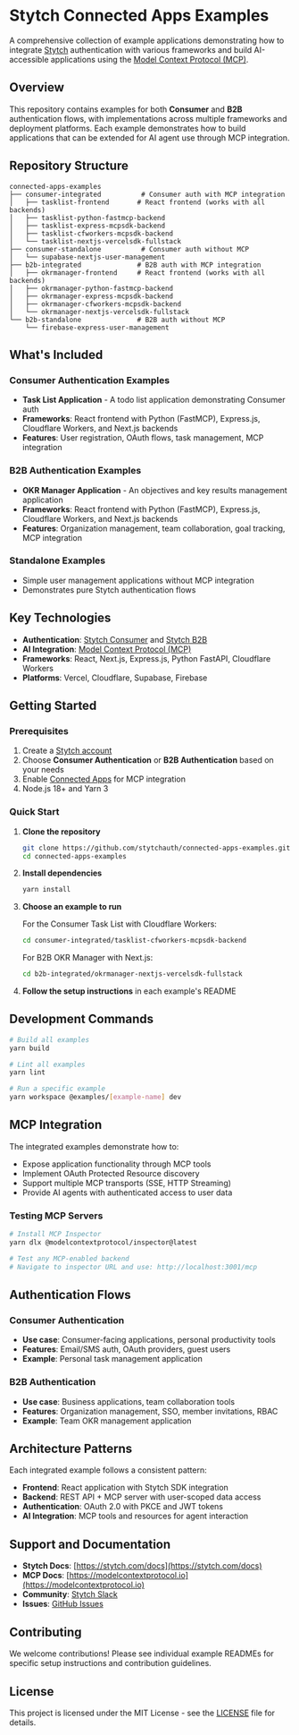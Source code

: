 # Stytch Connected Apps Examples

A comprehensive collection of example applications demonstrating how to integrate [Stytch](https://stytch.com/) authentication with various frameworks and build AI-accessible applications using the [Model Context Protocol (MCP)](https://modelcontextprotocol.io/).

## Overview

This repository contains examples for both **Consumer** and **B2B** authentication flows, with implementations across multiple frameworks and deployment platforms. Each example demonstrates how to build applications that can be extended for AI agent use through MCP integration.

## Repository Structure

```
connected-apps-examples
├── consumer-integrated          # Consumer auth with MCP integration
│   ├── tasklist-frontend       # React frontend (works with all backends)
│   ├── tasklist-python-fastmcp-backend
│   ├── tasklist-express-mcpsdk-backend  
│   ├── tasklist-cfworkers-mcpsdk-backend
│   └── tasklist-nextjs-vercelsdk-fullstack
├── consumer-standalone          # Consumer auth without MCP
│   └── supabase-nextjs-user-management
├── b2b-integrated              # B2B auth with MCP integration  
│   ├── okrmanager-frontend     # React frontend (works with all backends)
│   ├── okrmanager-python-fastmcp-backend
│   ├── okrmanager-express-mcpsdk-backend
│   ├── okrmanager-cfworkers-mcpsdk-backend
│   └── okrmanager-nextjs-vercelsdk-fullstack
└── b2b-standalone              # B2B auth without MCP
    └── firebase-express-user-management
```

## What's Included

### Consumer Authentication Examples
- **Task List Application** - A todo list application demonstrating Consumer auth
- **Frameworks**: React frontend with Python (FastMCP), Express.js, Cloudflare Workers, and Next.js backends
- **Features**: User registration, OAuth flows, task management, MCP integration

### B2B Authentication Examples  
- **OKR Manager Application** - An objectives and key results management application
- **Frameworks**: React frontend with Python (FastMCP), Express.js, Cloudflare Workers, and Next.js backends
- **Features**: Organization management, team collaboration, goal tracking, MCP integration

### Standalone Examples
- Simple user management applications without MCP integration
- Demonstrates pure Stytch authentication flows

## Key Technologies

- **Authentication**: [Stytch Consumer](https://stytch.com/b2c) and [Stytch B2B](https://stytch.com/b2b)
- **AI Integration**: [Model Context Protocol (MCP)](https://modelcontextprotocol.io/)
- **Frameworks**: React, Next.js, Express.js, Python FastAPI, Cloudflare Workers
- **Platforms**: Vercel, Cloudflare, Supabase, Firebase

## Getting Started

### Prerequisites

1. Create a [Stytch account](https://stytch.com/)
2. Choose **Consumer Authentication** or **B2B Authentication** based on your needs
3. Enable [Connected Apps](https://stytch.com/dashboard/connected-apps) for MCP integration
4. Node.js 18+ and Yarn 3

### Quick Start

1. **Clone the repository**
   ```bash
   git clone https://github.com/stytchauth/connected-apps-examples.git
   cd connected-apps-examples
   ```

2. **Install dependencies**
   ```bash
   yarn install
   ```

3. **Choose an example to run**
   
   For the Consumer Task List with Cloudflare Workers:
   ```bash
   cd consumer-integrated/tasklist-cfworkers-mcpsdk-backend
   ```
   
   For B2B OKR Manager with Next.js:
   ```bash
   cd b2b-integrated/okrmanager-nextjs-vercelsdk-fullstack  
   ```

4. **Follow the setup instructions** in each example's README

## Development Commands

```bash
# Build all examples
yarn build

# Lint all examples
yarn lint

# Run a specific example
yarn workspace @examples/[example-name] dev
```

## MCP Integration

The integrated examples demonstrate how to:
- Expose application functionality through MCP tools
- Implement OAuth Protected Resource discovery
- Support multiple MCP transports (SSE, HTTP Streaming)
- Provide AI agents with authenticated access to user data

### Testing MCP Servers

```bash
# Install MCP Inspector
yarn dlx @modelcontextprotocol/inspector@latest

# Test any MCP-enabled backend
# Navigate to inspector URL and use: http://localhost:3001/mcp
```

## Authentication Flows

### Consumer Authentication
- **Use case**: Consumer-facing applications, personal productivity tools
- **Features**: Email/SMS auth, OAuth providers, guest users
- **Example**: Personal task management application

### B2B Authentication
- **Use case**: Business applications, team collaboration tools  
- **Features**: Organization management, SSO, member invitations, RBAC
- **Example**: Team OKR management application

## Architecture Patterns

Each integrated example follows a consistent pattern:
- **Frontend**: React application with Stytch SDK integration
- **Backend**: REST API + MCP server with user-scoped data access
- **Authentication**: OAuth 2.0 with PKCE and JWT tokens
- **AI Integration**: MCP tools and resources for agent interaction

## Support and Documentation

- **Stytch Docs**: [https://stytch.com/docs](https://stytch.com/docs)
- **MCP Docs**: [https://modelcontextprotocol.io](https://modelcontextprotocol.io)
- **Community**: [Stytch Slack](https://stytch.com/docs/resources/support/overview)
- **Issues**: [GitHub Issues](https://github.com/stytchauth/connected-apps-examples/issues)

## Contributing

We welcome contributions! Please see individual example READMEs for specific setup instructions and contribution guidelines.

## License

This project is licensed under the MIT License - see the [LICENSE](LICENSE) file for details.